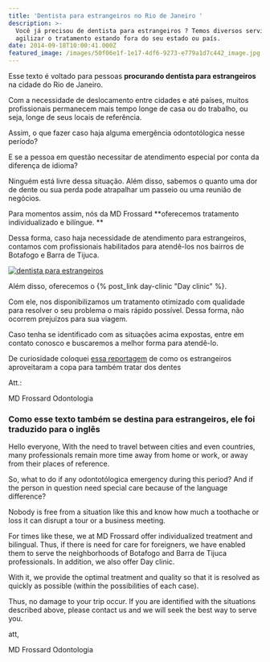 ```yaml
---
title: 'Dentista para estrangeiros no Rio de Janeiro '
description: >-
  Você já precisou de dentista para estrangeiros ? Temos diversos serviços para
  agilizar o tratamento estando fora do seu estado ou país. 
date: 2014-09-18T10:00:41.000Z
featured_image: /images/50f06e1f-1e17-4df6-9273-e779a1d7c442_image.jpg
---
```

Esse texto é voltado para pessoas **procurando dentista para estrangeiros** na cidade do Rio de Janeiro. 

Com a necessidade de deslocamento entre cidades e até países, muitos profissionais permanecem mais tempo longe de casa ou do trabalho, ou seja, longe de seus locais de referência.  

Assim, o que fazer caso haja alguma emergência odontotólogica nesse período? 

E se a pessoa em questão necessitar de atendimento especial por conta da diferença de idioma? 

Ninguém está livre dessa situação. Além disso, sabemos o quanto uma dor de dente ou sua perda pode atrapalhar um passeio ou uma reunião de negócios. 

Para momentos assim, nós da MD Frossard **oferecemos tratamento individualizado e bilíngue. **

Dessa forma, caso haja necessidade de atendimento para estrangeiros, contamos com profissionais habilitados para atendê-los nos bairros de Botafogo e Barra de Tijuca.

 [![dentista para estrangeiros](/images/uploads/2014/09/mapa-mundi-300x225.jpg)](/images/8a21960b-4210-40c3-817e-ab6141dd8ddc_mapa-mundi.jpg) 

Além disso, oferecemos o {% post_link day-clinic "Day clinic" %}. 

Com ele, nos disponibilizamos um tratamento otimizado com qualidade para resolver o seu problema o mais rápido possível. Dessa forma, não ocorrem prejuízos para sua viagem. 

Caso tenha se identificado com as situações acima expostas, entre em contato conosco e buscaremos a melhor forma para atendê-lo. 

De curiosidade coloquei [essa reportagem](http://noticias.uol.com.br/saude/ultimas-noticias/redacao/2014/07/09/gringos-que-vieram-pra-copa-aproveitam-para-tratar-os-dentes-no-brasil.htm) de como os estrangeiros aproveitaram a copa para também tratar dos dentes 

Att.: 

MD Frossard Odontologia

### Como esse texto também se destina para estrangeiros, ele foi traduzido para o inglês

Hello everyone, With the need to travel between cities and even countries, many professionals remain more time away from home or work, or away from their places of reference. 

So, what to do if any odontotólogica emergency during this period? And if the person in question need special care because of the language difference? 

Nobody is free from a situation like this and know how much a toothache or loss it can disrupt a tour or a business meeting. 

For times like these, we at MD Frossard offer individualized treatment and bilingual. Thus, if there is need for care for foreigners, we have enabled them to serve the neighborhoods of Botafogo and Barra de Tijuca professionals. In addition, we also offer Day clinic. 

With it, we provide the optimal treatment and quality so that it is resolved as quickly as possible (within the possibilities of each case). 

Thus, no damage to your trip occur. If you are identified with the situations described above, please contact us and we will seek the best way to serve you.

att,

MD Frossard Odontologia
